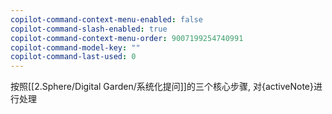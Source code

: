 ```yaml
---
copilot-command-context-menu-enabled: false
copilot-command-slash-enabled: true
copilot-command-context-menu-order: 9007199254740991
copilot-command-model-key: ""
copilot-command-last-used: 0
---
```

按照[[2.Sphere/Digital Garden/系统化提问]]的三个核心步骤, 对{activeNote}进行处理